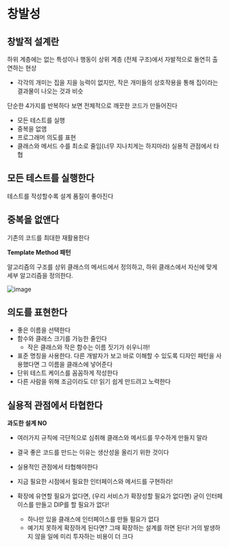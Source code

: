 # 창발성



## 창발적 설계란

하위 계층에는 없는 특성이나 행동이 상위 계층 (전체 구조)에서 자발적으로 돌연히 출연하는 현상

- 각각의 개미는 집을 지을 능력이 없지만, 작은 개미들의 상호작용을 통해 집이라는 결과물이 나오는 것과 비슷



단순한 4가지를 반복하다 보면 전체적으로 깨끗한 코드가 만들어진다

- 모든 테스트를 실행
- 중복을 없앰
- 프로그래머 의도를 표현
- 클래스와 메서드 수를 최소로 줄임(너무 지나치게는 하지마라) 실용적 관점에서 타협



## 모든 테스트를 실행한다

테스트를 작성할수록 설계 품질이 좋아진다



## 중복을 없앤다

기존의 코드를 최대한 재활용한다



**Template Method 패턴**

알고리즘의 구조를 상위 클래스의 메서드에서 정의하고, 하위 클래스에서 자신에 맞게 세부 알고리즘을 정의한다.

![image](https://user-images.githubusercontent.com/47052106/167368710-ca8819ca-47ec-4167-9910-347730f40a1f.png)



## 의도를 표현한다

- 좋은 이름을 선택한다
- 함수와 클래스 크기를 가능한 줄인다
  - 작은 클래스와 작은 함수는 이름 짓기가 쉬우니까!
- 표준 명칭을 사용한다. 다른 개발자가 보고 바로 이해할 수 있도록 디자인 패턴을 사용했다면 그 이름을 클래스에 넣어준다
- 단위 테스트 케이스를 꼼꼼하게 작성한다
- 다른 사람을 위해 조금이라도 더! 읽기 쉽게 만드려고 노력한다



## 실용적 관점에서 타협한다

**과도한 설계 NO**

- 여러가지 규칙에 극단적으로 심취해 클래스와 메서드를 무수하게 만들지 말라
- 결국 좋은 코드를 만드는 이유는 생산성을 올리기 위한 것이다
- 실용적인 관점에서 타협해야한다

- 지금 필요한 시점에서 필요한 인터페이스와 메서드를 구현하라!
- 확장에 유연할 필요가 없다면, (우리 서비스가 확장성할 필요가 없다면) 굳이 인터페이스를 만들고 DIP를 할 필요가 없다!
  - 하나만 있을 클래스에 인터페이스를 만들 필요가 없다
  - 예기치 못하게 확장하게 된다면? 그때 확장하는 설계를 하면 된다! 거의 발생하지 않을 일에 미리 투자하는 비용이 더 크다







